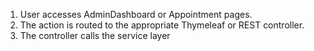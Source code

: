 1. User accesses AdminDashboard or Appointment pages.
2. The action is routed to the appropriate Thymeleaf or REST controller.
3. The controller calls the service layer
